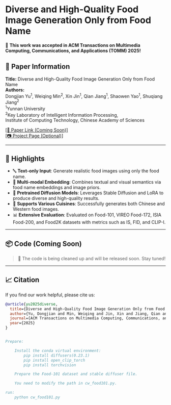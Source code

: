 # Diverse and High-Quality Food Image Generation Only from Food Name

🎉 **This work was accepted in ACM Transactions on Multimedia Computing, Communications, and Applications (TOMM) 2025!**

## 📝 Paper Information

**Title:** Diverse and High-Quality Food Image Generation Only from Food Name  
**Authors:**  
Dongjian Yu<sup>1</sup>, Weiqing Min<sup>2</sup>, Xin Jin<sup>1</sup>, Qian Jiang<sup>1</sup>, Shaowen Yao<sup>1</sup>, Shuqiang Jiang<sup>2</sup>  
<sup>1</sup>Yunnan University  
<sup>2</sup>Key Laboratory of Intelligent Information Processing,  
Institute of Computing Technology, Chinese Academy of Sciences

[[📄 Paper Link (Coming Soon)]]()  
[[📷 Project Page (Optional)]]()

---

## 🚀 Highlights

- 🔤 **Text-only Input**: Generate realistic food images using only the food name.
- 🔗 **Multi-modal Embedding**: Combines textual and visual semantics via food name embeddings and image priors.
- 🧠 **Pretrained Diffusion Models**: Leverages Stable Diffusion and LoRA to produce diverse and high-quality results.
- 🍜 **Supports Various Cuisines**: Successfully generates both Chinese and Western food images.
- 📊 **Extensive Evaluation**: Evaluated on Food-101, VIREO Food-172, ISIA Food-200, and Food2K datasets with metrics such as IS, FID, and CLIP-I.

---

## 📦 Code (Coming Soon)

> 🚧 The code is being cleaned up and will be released soon. Stay tuned!

---

## 📈 Citation

If you find our work helpful, please cite us:

```bibtex
@article{yu2025diverse,
  title={Diverse and High-Quality Food Image Generation Only from Food Name},
  author={Yu, Dongjian and Min, Weiqing and Jin, Xin and Jiang, Qian and Yao, Shaowen and Jiang, Shuqiang},
  journal={ACM Transactions on Multimedia Computing, Communications, and Applications (TOMM)},
  year={2025}
}


Prepare:	

	Install the conda virtual environment:
		pip install diffusers(0.23.1)
		pip install open_clip_torch
		pip install torchvision

	Prepare the Food-101 dataset and stable diffuser file.

	You need to modify the path in cw_food101.py.

run:
	python cw_food101.py
	
	
